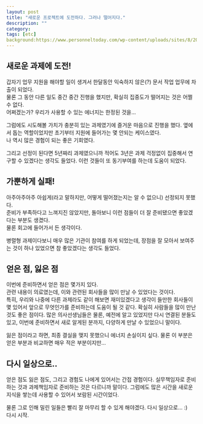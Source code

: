 ```yaml
---
layout: post
title: "새로운 프로젝트에 도전하다. 그러나 떨어지다."
description: ""
category:
tags: [etc]
background:https://www.personneltoday.com/wp-content/uploads/sites/8/2009/09/failure.jpg
---
```


## 새로운 과제에 도전!
갑자기 업무 지원을 해야할 일이 생겨서 한달동안 익숙하지 않은(?) 문서 작업 업무에 차출이 되었다.  
물론 그 동안 다른 일도 중간 중간 진행을 했지만, 확실히 집중도가 떨어지는 것은 어쩔 수 없다.  
어쩌겠는가? 우리가 사용할 수 있는 에너지는 한정된 것을...

그럼에도 시도해볼 가치가 충분히 있는 과제였기에 즐거운 마음으로 진행을 했다.
옆에서 돕는 역할이었지만 초기부터 지원에 들어가는 몇 안되는 케이스였다.  
나 역시 많은 경험이 되는 좋은 기회였다. 

그리고 선정이 된다면 5년짜리 과제였으니까 적어도 3년은 과제 걱정없이 집중해서 연구할 수 있겠다는 생각도 들었다.
이런 것들이 또 동기부여를 하는데 도움이 되었다.

## 가뿐하게 실패!
아주아주아주 아쉽게(라고 말하지만, 어떻게 떨어졌는지는 알 수 없으니) 선정되지 못했다.  
준비가 부족하다고 느껴지진 않았지만, 돌아보니 이런 점들이 더 잘 준비됐으면 좋았겠다는 부분도 생겼다.  
물론 회고에 들어가서 든 생각이다.  

병렬형 과제이다보니 매우 많은 기관이 참여를 하게 되었는데, 장점을 잘 모아서 보여주는 것이 하나 있었으면 참 좋았겠다는 생각도 들었다.


## 얻은 점, 잃은 점
이번에 준비하면서 얻은 점은 몇가지 있다.  
관련 내용이 의료였는데, 이와 관련된 회사들을 많이 만날 수 있었다는 것이다.  
특히, 우리와 나중에 다른 과제라도 같이 해보면 재미있겠다고 생각이 들만한 회사들이 몇 있어서 앞으로 무엇인가를 준비하는데 도움이 될 것 같다.
확실히 사람들을 많이 만난 것도 좋은 점이다. 많은 의사선생님들은 물론, 예전에 알고 있었지만 다시 연결된 분들도 있고, 이번에 준비하면서 새로 알게된 분까지,
다양하게 만날 수 있었으니 말이다.

잃은 점이라고 하면, 최종 결실을 맺지 못했으니 에너지 손실이지 싶다. 물론 이 부분은 얻은 부분과 비교하면 매우 적은 부분이지만...



## 다시 일상으로..
얻은 점도 잃은 점도, 그리고 경험도 나에게 있어서는 간접 경험이다. 실무책임자로 준비하는 것과 과제책임자로 준비하는 것은 다르니까 말이다. 
그럼에도 많은 시간을 새로운 지식을 쌓는데 사용할 수 있어서 보람된 시간이었다. 

물론 그로 인해 밀린 일들은 빨리 잘 마무리 할 수 있게 해야겠다. 
다시 일상으로... :)  
다시 시작.